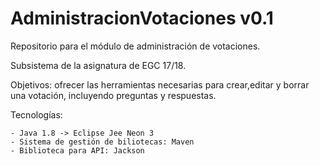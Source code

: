 # AdministracionVotaciones v0.1
Repositorio para el módulo de administración de votaciones.

Subsistema de la asignatura de EGC 17/18.

Objetivos: ofrecer las herramientas necesarias para crear,editar y borrar una votación, incluyendo preguntas y respuestas.

Tecnologías:

	- Java 1.8 -> Eclipse Jee Neon 3
	- Sistema de gestión de biliotecas: Maven
	- Biblioteca para API: Jackson
